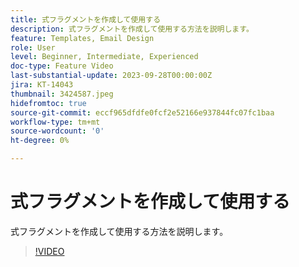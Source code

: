 ```yaml
---
title: 式フラグメントを作成して使用する
description: 式フラグメントを作成して使用する方法を説明します。
feature: Templates, Email Design
role: User
level: Beginner, Intermediate, Experienced
doc-type: Feature Video
last-substantial-update: 2023-09-28T00:00:00Z
jira: KT-14043
thumbnail: 3424587.jpeg
hidefromtoc: true
source-git-commit: eccf965dfdfe0fcf2e52166e937844fc07fc1baa
workflow-type: tm+mt
source-wordcount: '0'
ht-degree: 0%

---
```



# 式フラグメントを作成して使用する

式フラグメントを作成して使用する方法を説明します。

>[!VIDEO](https://video.tv.adobe.com/v/3424587/?learn=on)
